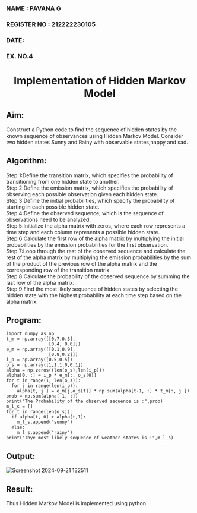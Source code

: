 <H3>NAME : PAVANA G</H3>
<H3>REGISTER NO : 212222230105</H3>
<H3>DATE:</H3>
<H3>EX. NO.4</H3>
<H1 ALIGN =CENTER> Implementation of Hidden Markov Model</H1>

## Aim: 
Construct a Python code to find the sequence of hidden states by the known sequence of observances using Hidden Markov Model. Consider two hidden states Sunny and Rainy with observable states,happy and sad.

## Algorithm:

Step 1:Define the transition matrix, which specifies the probability of transitioning from  one hidden state to another.<br>
Step 2:Define the emission matrix, which specifies the probability of observing each possible observation given each hidden state.<br>
Step 3:Define the initial probabilities, which specify the probability of starting in each possible hidden state.<br>
Step 4:Define the observed sequence, which is the sequence of observations need to  be analyzed.<br>
Step 5:Initialize the alpha matrix with zeros, where each row represents a time step and each column represents a possible hidden state.<br>
Step 6:Calculate the first row of the alpha matrix by multiplying the initial  probabilities by the emission probabilities for the first observation.<br>
Step 7:Loop through the rest of the observed sequence and calculate the rest of the alpha matrix by multiplying the emission probabilities by the sum of the product of 
       the previous row of the alpha matrix and the corresponding row of the transition matrix.<br>
Step 8:Calculate the probability of the observed sequence by summing the last row of the alpha matrix.<br>
Step 9:Find the most likely sequence of hidden states by selecting the hidden state with the highest probability at each time step based on the alpha matrix.<br>

## Program:
```
import numpy as np
t_m = np.array([[0.7,0.3],
                [0.4, 0.6]])
e_m = np.array([[0.1,0.9],
                [0.8,0.2]])
i_p = np.array([0.5,0.5])
o_s = np.array([1,1,1,0,0,1])
alpha = np.zeros((len(o_s),len(i_p)))
alpha[0, :] = i_p * e_m[:, o_s[0]]
for t in range(1, len(o_s)):
  for j in range(len(i_p)):
    alpha[t, j ] = e_m[j,o_s[t]] * np.sum(alpha[t-1, :] * t_m[:, j ])
prob = np.sum(alpha[-1, :])
print("The Probability of the observed sequence is :",prob)
m_l_s = []
for t in range(len(o_s)):
  if alpha[t, 0] > alpha[t,1]:
    m_l_s.append("sunny")
  else:
    m_l_s.append("rainy")  
print("Thye most likely sequence of weather states is :",m_l_s)
```
## Output:
![Screenshot 2024-09-21 132511](https://github.com/user-attachments/assets/8e733b31-8b2c-407f-84a3-8eb55c564b8c)

## Result:
Thus Hidden Markov Model is implemented using python.

